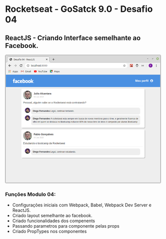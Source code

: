 # Rocketseat - GoSatck 9.0 - Desafio 04

## ReactJS - Criando Interface semelhante ao Facebook.

![Tela01](https://github.com/fabioindaiatuba/Rocketseat-9.0-desafio04/blob/master/snapshots/snapshot01.png)

### Funções Modulo 04:
* Configurações iniciais com Webpack, Babel, Webpack Dev Server e ReactJS.
* Criado layout semelhante ao facebook.
* Criado funcionalidades dos compenents
* Passando parametros para componente pelas props
* Criado PropTypes nos componentes
